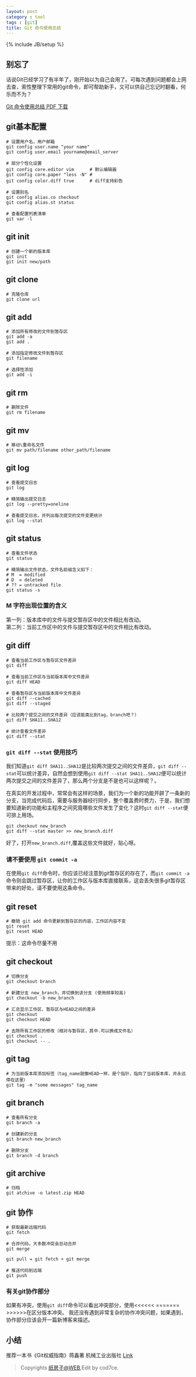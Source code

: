 ```yaml
---
layout: post
category : tool
tags : [git]
title: Git 命令使用总结
---
```

{% include JB/setup %}

## 别忘了
话说Git已经学习了有半年了，刚开始以为自己会用了。可每次遇到问题都会上网去查，索性整理下常用的git命令，即可帮助新手，又可以供自己忘记时翻看，何乐而不为？

<p class="lgs-input"><a href="#" class="button blue-button">Git 命令使用总结 PDF 下载</a></p>

## git基本配置

	# 设置用户名，用户邮箱
	git config user.name "your name"
	git config user.email yourname@email_server
	
	# 部分个性化设置
	git config core.editor vim    	# 默认编辑器
	git config core.paper "less -N"	# 
	git config color.diff true		# diff支持彩色
	
	# 设置别名
	git config alias.co checkout
	git config alias.st status
	
	# 查看配置列表清单
	git var -l
	
## git init

	# 创建一个新的版本库
	git init
	git init new/path

## git clone

	# 克隆仓库
	git clone url
	
## git add

	# 添加所有修改的文件到暂存区
	git add -a
	git add .
	
	# 添加指定修改文件到暂存区
	git filename
	
	# 选择性添加
	git add -i

## git rm

	# 删除文件
	git rm filename

## git mv

	# 移动\重命名文件
	git mv path/filename other_path/filename

## git log

	# 查看提交日志
	git log
	
	# 精简输出提交日志
	git log --pretty=oneline
	
	# 查看提交日志，并列出每次提交的文件变更统计
	git log --stat
	
	
## git status

	# 查看文件状态
	git status
	
	# 精简输出文件状态，文件名前缀含义如下：
	# M  = modified
	# D  = deleted
	# ?? = untracked file
	git status -s
	
### M 字符出现位置的含义
第一列：版本库中的文件与提交暂存区中的文件相比有改动。  
第二列：当前工作区中的文件与提交暂存区中的文件相比有改动。

## git diff

	# 查看当前工作区与暂存区文件差异
	git diff
	
	# 查看当前工作区与当前版本库中文件差异
	git diff HEAD
	
	# 查看暂存区与当前版本库中文件差异
	git diff --cached
	git diff --staged
	
	# 比较两个提交之间的文件差异（应该能类比到tag，branch吧？）
	git diff SHA11..SHA12
	
	# 统计查看文件差异
	git diff --stat 
	
### `git diff --stat` 使用技巧
我们知道`git diff SHA11..SHA12`是比较两次提交之间的文件差异，`git diff --stat`可以统计差异，自然会想到使用`git diff --stat SHA11..SHA12`便可以统计两次提交之间的文件差异了，那么两个分支是不是也可以这样呢？。

在真实的开发过程中，常常会有这样的场景，我们为一个新的功能开辟了一条新的分支，当完成代码后，需要与服务器经行同步，整个覆盖费时费力，于是，我们想要知道新的功能和主程序之间究竟哪些文件发生了变化？这时`git diff --stat`便可排上用场。

	git checkout new_branch
	git diff --stat master >> new_branch.diff
		
好了，打开`new_branch.diff`,覆盖这些文件就好，贴心呀。
	
### 请不要使用 `git commit -a`
在使用`git diff`命令时，你应该已经注意到git暂存区的存在了，而`git commit -a`命令则会跳过暂存区，让你的工作区与版本库直接联系，这会丢失很多git暂存区带来的好处，请不要使用这条命令。

## git reset

	# 撤销 git add 命令更新到暂存区的内容，工作区内容不变
	git reset
	git reset HEAD
提示：这命令尽量不用

## git checkout

	# 切换分支
	git checkout branch
	
	# 新建分支 new_branch，并切换到该分支 (使用频率较高)
	git checkout -b new_branch
	
	# 汇总显示工作区、暂存区与HEAD之间的差异
	git checkout
	git checkout HEAD

	# 去除所有工作区的修改（相对与暂存区，其中.可以换成文件名）
	git checkout .
	git checkout -- .

## git tag

	# 为当前版本库添加标签（tag_name就像HEAD一样，是个指针，指向了当前版本库，并永远停在这里）
	git tag -m "some messages" tag_name
	
## git branch

	# 查看所有分支
	git branch -a
	
	# 创建新的分支
	git branch new_branch
	
	# 删除分支
	git branch -d branch

## git archive

	# 归档
	git atchive -o latest.zip HEAD

## git 协作

	# 获取最新远端代码
	git fetch
	
	# 合并代码，大多数冲突会总动合并
	git merge
	
	git pull = git fetch + git merge
	
	# 推送代码到远端
	git push
	
### 有关git协作部分
如果有冲突，使用`git diff`命令可以看出冲突部分，使用<<<<<< ======= >>>>>>在区分版本冲突。
我还没有遇到非常复杂的协作冲突问题，如果遇到，协作部分应该会开一篇新博客来描述。

## 小结

推荐一本书《Git权威指南》蒋鑫著 机械工业出版社 [Link]()

> Copyrights [纸房子@WEB](http://zhifangzi.com),Edit by cod7ce.







